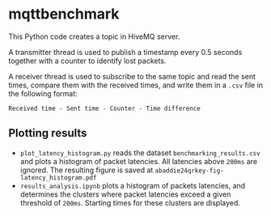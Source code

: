 # mqttbenchmark

This Python code creates a topic in HiveMQ server.

A transmitter thread is used to publish a timestamp every 0.5 seconds together with a counter to identify lost packets.

A receiver thread is used to subscribe to the same topic and read the sent times, compare them with the received times, and write them in a `.csv` file in the following format:

```Received time - Sent time - Counter - Time difference ```

## Plotting results

- `plot_latency_histogram.py` reads the dataset `benchmarking_results.csv` and plots a histogram of packet latencies. All latencies above `200ms` are ignored. The resulting figure is saved at `abaddie24qrkey-fig-latency_histogram.pdf`
- `results_analysis.ipynb` plots a histogram of packets latencies, and determines the clusters where packet latencies exceed a given threshold of `200ms`. Starting times for these clusters are displayed.
